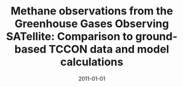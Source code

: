 ---
title: "Methane observations from the Greenhouse Gases Observing SATellite: Comparison to ground-based TCCON data and model calculations"
collection: publications
permalink: /publication/2011-01-01-Parker2011
date: 2011-01-01
venue: 'Geophysical Research Letters'
paperurl: 'https://doi.org/10.1029/2011GL047871'
citation: 'Parker et al., <b>Methane observations from the Greenhouse Gases Observing SATellite: Comparison to ground-based TCCON data and model calculations</b>, Geophysical Research Letters, 2011, 10.1029/2011GL047871'
---
